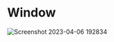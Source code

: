 # Window
![Screenshot 2023-04-06 192834](https://user-images.githubusercontent.com/101490896/230522001-24b2b0c5-fe74-417d-a7f6-57703671ee5c.png)
